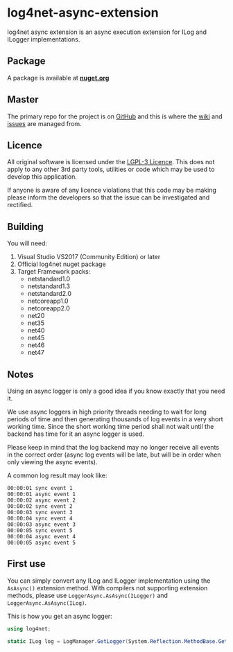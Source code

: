 # log4net-async-extension

log4net async extension is an async execution extension for ILog and ILogger implementations.

## Package

A package is available at [**nuget.org**](https://www.nuget.org/packages/log4net.async.extension)

## Master

The primary repo for the project is on [GitHub](https://github.com/Dingsd4/log4net-async-extension) and this is where the [wiki](https://github.com/Dingsd4/log4net-async-extension/wiki) and [issues](https://github.com/Dingsd4/log4net-async-extension/issues) are managed from.

## Licence

All original software is licensed under the [LGPL-3 Licence](https://github.com/Dingsd4/log4net-async-extension/blob/master/LICENSE). This does not apply to any other 3rd party tools, utilities or code which may be used to develop this application.

If anyone is aware of any licence violations that this code may be making please inform the developers so that the issue can be investigated and rectified.

## Building

You will need:

1. Visual Studio VS2017 (Community Edition) or later
2. Official log4net nuget package
3. Target Framework packs:
    * netstandard1.0
    * netstandard1.3
    * netstandard2.0
    * netcoreapp1.0
    * netcoreapp2.0
    * net20
    * net35
    * net40
    * net45
    * net46
    * net47

## Notes

Using an async logger is only a good idea if you know exactly that you need it.

We use async loggers in high priority threads needing to wait for long periods of time and then generating thousands of log events in a very short working time. Since the short working time period shall not wait until the backend has time for it an async logger is used.

Please keep in mind that the log backend may no longer receive all events in the correct order (async log events will be late, but will be in order when only viewing the async events).

A common log result may look like:

```log
00:00:01 sync event 1
00:00:01 async event 1
00:00:02 async event 2
00:00:02 sync event 2
00:00:03 sync event 3
00:00:04 sync event 4
00:00:03 async event 3
00:00:05 sync event 5
00:00:04 async event 4
00:00:05 async event 5
```

## First use

You can simply convert any ILog and ILogger implementation using the ``AsAsync()`` extension method.
With compilers not supporting extension methods, please use ``LoggerAsync.AsAsync(ILogger)`` and ``LoggerAsync.AsAsync(ILog)``.

This is how you get an async logger:

```csharp
using log4net;

static ILog log = LogManager.GetLogger(System.Reflection.MethodBase.GetCurrentMethod().DeclaringType).AsAsync();
```

